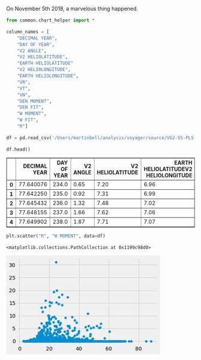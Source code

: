 On November 5th 2018, a marvelous thing happened.


```python
from common.chart_helper import *
```


```python
column_names = [
    "DECIMAL YEAR",
    "DAY OF YEAR",
    "V2 ANGLE",
    "V2 HELIOLATITUDE",
    "EARTH HELIOLATITUDE"
    "V2 HELIOLONGITUDE",
    "EARTH HELIOLONGITUDE",
    "VR",
    "VT",
    "VN",
    "DEN MOMENT",
    "DEN FIT",
    "W MOMENT",
    "W FIT",
    "R"]
```


```python
df = pd.read_csv('/Users/martinbell/analysis/voyager/source/VG2-SS-PLS-4-SUMM-1DAY-AVG-V1.0/DATA/2018_021_AUG.TAB', sep='\s+', header = None, names = column_names, index_col=False)
```


```python
df.head()
```




<div>
<style scoped>
    .dataframe tbody tr th:only-of-type {
        vertical-align: middle;
    }

    .dataframe tbody tr th {
        vertical-align: top;
    }

    .dataframe thead th {
        text-align: right;
    }
</style>
<table border="1" class="dataframe">
  <thead>
    <tr style="text-align: right;">
      <th></th>
      <th>DECIMAL YEAR</th>
      <th>DAY OF YEAR</th>
      <th>V2 ANGLE</th>
      <th>V2 HELIOLATITUDE</th>
      <th>EARTH HELIOLATITUDEV2 HELIOLONGITUDE</th>
      <th>EARTH HELIOLONGITUDE</th>
      <th>VR</th>
      <th>VT</th>
      <th>VN</th>
      <th>DEN MOMENT</th>
      <th>DEN FIT</th>
      <th>W MOMENT</th>
      <th>W FIT</th>
      <th>R</th>
    </tr>
  </thead>
  <tbody>
    <tr>
      <th>0</th>
      <td>77.640076</td>
      <td>234.0</td>
      <td>0.65</td>
      <td>7.20</td>
      <td>6.96</td>
      <td>-105.56</td>
      <td>-106.17</td>
      <td>350.89</td>
      <td>30.24</td>
      <td>15.65</td>
      <td>4.82811</td>
      <td>4.54375</td>
      <td>28.89</td>
      <td>25.42</td>
    </tr>
    <tr>
      <th>1</th>
      <td>77.642250</td>
      <td>235.0</td>
      <td>0.92</td>
      <td>7.31</td>
      <td>6.99</td>
      <td>-104.55</td>
      <td>-105.41</td>
      <td>330.08</td>
      <td>26.39</td>
      <td>35.59</td>
      <td>9.81383</td>
      <td>9.17923</td>
      <td>20.89</td>
      <td>19.74</td>
    </tr>
    <tr>
      <th>2</th>
      <td>77.645432</td>
      <td>236.0</td>
      <td>1.32</td>
      <td>7.48</td>
      <td>7.02</td>
      <td>-103.06</td>
      <td>-104.29</td>
      <td>349.73</td>
      <td>19.66</td>
      <td>12.29</td>
      <td>9.33560</td>
      <td>8.88595</td>
      <td>27.19</td>
      <td>24.35</td>
    </tr>
    <tr>
      <th>3</th>
      <td>77.648155</td>
      <td>237.0</td>
      <td>1.66</td>
      <td>7.62</td>
      <td>7.06</td>
      <td>-101.78</td>
      <td>-103.33</td>
      <td>412.15</td>
      <td>-17.06</td>
      <td>30.62</td>
      <td>10.11626</td>
      <td>10.83677</td>
      <td>39.99</td>
      <td>45.81</td>
    </tr>
    <tr>
      <th>4</th>
      <td>77.649902</td>
      <td>238.0</td>
      <td>1.87</td>
      <td>7.71</td>
      <td>7.07</td>
      <td>-100.97</td>
      <td>-102.72</td>
      <td>413.96</td>
      <td>36.35</td>
      <td>43.00</td>
      <td>7.29820</td>
      <td>7.35626</td>
      <td>37.77</td>
      <td>38.45</td>
    </tr>
  </tbody>
</table>
</div>




```python
plt.scatter("R", "W MOMENT", data=df)
```




    <matplotlib.collections.PathCollection at 0x1199c98d0>




![png](solar_wind_files/solar_wind_5_1.png)



```python

```


```python

```
